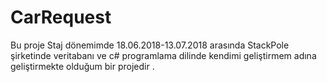 # CarRequest

Bu proje Staj dönemimde 18.06.2018-13.07.2018 arasında StackPole şirketinde veritabanı ve c# programlama dilinde kendimi  geliştirmem adına 
geliştirmekte olduğum bir projedir .
